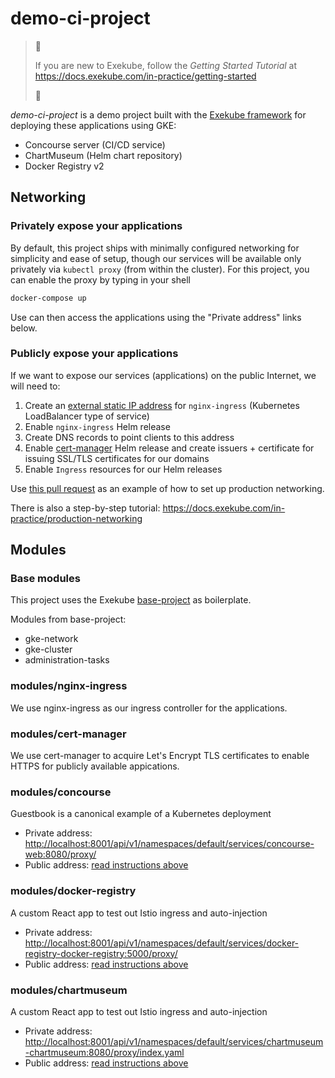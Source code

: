 # demo-ci-project

> 👋
>
> If you are new to Exekube, follow the *Getting Started Tutorial* at https://docs.exekube.com/in-practice/getting-started
>
> 👋


*demo-ci-project* is a demo project built with the [Exekube framework](https://github.com/exekube/exekube) for deploying these applications using GKE:

- Concourse server (CI/CD service)
- ChartMuseum (Helm chart repository)
- Docker Registry v2

## Networking

### Privately expose your applications

By default, this project ships with minimally configured networking for simplicity and ease of setup, though our services will be available only privately via `kubectl proxy` (from within the cluster). For this project, you can enable the proxy by typing in your shell

```sh
docker-compose up
```

Use can then access the applications using the "Private address" links below.

### Publicly expose your applications

If we want to expose our services (applications) on the public Internet, we will need to:

1. Create an [external static IP address](/) for `nginx-ingress` (Kubernetes LoadBalancer type of service)
2. Enable `nginx-ingress` Helm release
3. Create DNS records to point clients to this address
4. Enable [cert-manager](https://github.com/jetstack/cert-manager) Helm release and create issuers + certificate for issuing SSL/TLS certificates for our domains
5. Enable `Ingress` resources for our Helm releases

Use [this pull request](/) as an example of how to set up production networking.

There is also a step-by-step tutorial: <https://docs.exekube.com/in-practice/production-networking>


## Modules

### Base modules

This project uses the Exekube [base-project](https://github.com/exekube/base-project) as boilerplate.

Modules from base-project:

- gke-network
- gke-cluster
- administration-tasks

### modules/nginx-ingress

We use nginx-ingress as our ingress controller for the applications.

### modules/cert-manager

We use cert-manager to acquire Let's Encrypt TLS certificates to enable HTTPS for publicly available appications.

### modules/concourse

Guestbook is a canonical example of a Kubernetes deployment

- Private address: <http://localhost:8001/api/v1/namespaces/default/services/concourse-web:8080/proxy/>
- Public address: [read instructions above](#publicly-expose-your-applications)

### modules/docker-registry

A custom React app to test out Istio ingress and auto-injection

- Private address: <http://localhost:8001/api/v1/namespaces/default/services/docker-registry-docker-registry:5000/proxy/>
- Public address: [read instructions above](#publicly-expose-your-applications)

### modules/chartmuseum

A custom React app to test out Istio ingress and auto-injection

- Private address: <http://localhost:8001/api/v1/namespaces/default/services/chartmuseum-chartmuseum:8080/proxy/index.yaml>
- Public address: [read instructions above](#publicly-expose-your-applications)
